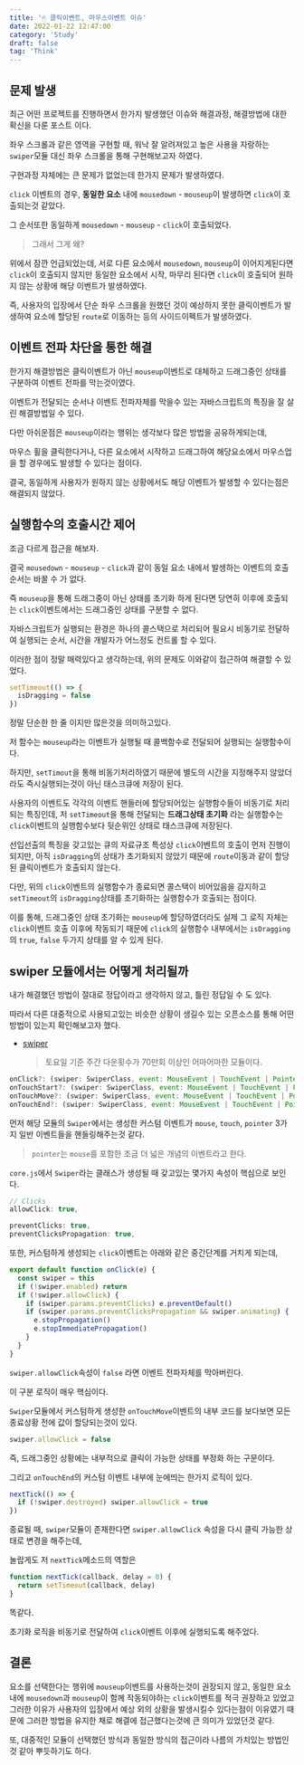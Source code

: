 ```yaml
---
title: '🖱 클릭이벤트, 마우스이벤트 이슈'
date: 2022-01-22 12:47:00
category: 'Study'
draft: false
tag: 'Think'
---
```


## 문제 발생

최근 어떤 프로젝트를 진행하면서 한가지 발생했던 이슈와 해결과정, 해결방법에 대한 확신을 다룬 포스트 이다.

좌우 스크롤과 같은 영역을 구현할 때, 워낙 잘 알려져있고 높은 사용을 자랑하는 `swiper`모듈 대신 좌우 스크롤을 통해 구현해보고자 하였다.

구현과정 자체에는 큰 문제가 없었는데 한가지 문제가 발생하였다.

`click` 이벤트의 경우, **동일한 요소** 내에 `mousedown` - `mouseup`이 발생하면 `click`이 호출되는것 같았다.

그 순서또한 동일하게 `mousedown` - `mouseup` - `click`이 호출되었다.

> 그래서 그게 왜?

위에서 잠깐 언급되었는데, 서로 다른 요소에서 `mousedown`, `mouseup`이 이어지게된다면 `click`이 호출되지 않지만 동일한 요소에서 시작, 마무리 된다면 `click`이 호출되어 원하지 않는 상황에 해당 이벤트가 발생하였다.

즉, 사용자의 입장에서 단순 좌우 스크롤을 원했던 것이 예상하지 못한 클릭이벤트가 발생하여 요소에 할당된 `route`로 이동하는 등의 사이드이펙트가 발생하였다.

## 이벤트 전파 차단을 통한 해결

한가지 해결방법은 클릭이벤트가 아닌 `mouseup`이벤트로 대체하고 드래그중인 상태를 구분하여 이벤트 전파를 막는것이였다.

이벤트가 전달되는 순서나 이벤트 전파자체를 막을수 있는 자바스크립트의 특징을 잘 살린 해결방법일 수 있다.

다만 아쉬운점은 `mouseup`이라는 행위는 생각보다 많은 방법을 공유하게되는데,

마우스 휠을 클릭한다거나, 다른 요소에서 시작하고 드래그하여 해당요소에서 마우스업을 할 경우에도 발생할 수 있다는 점이다.

결국, 동일하게 사용자가 원하지 않는 상황에서도 해당 이벤트가 발생할 수 있다는점은 해결되지 않았다.

## 실행함수의 호출시간 제어

조금 다르게 접근을 해보자.

결국 `mousedown` - `mouseup` - `click`과 같이 동일 요소 내에서 발생하는 이벤트의 호출순서는 바꿀 수 가 없다.

즉 `mouseup`을 통해 드래그중이 아닌 상태를 초기화 하게 된다면 당연히 이후에 호출되는 `click`이벤트에서는 드래그중인 상태를 구분할 수 없다.

자바스크립트가 실행되는 환경은 하나의 콜스택으로 처리되어 필요시 비동기로 전달하여 실행되는 순서, 시간을 개발자가 어느정도 컨트롤 할 수 있다.

이러한 점이 정말 매력있다고 생각하는데, 위의 문제도 이와같이 접근하여 해결할 수 있었다.

```js
setTimeout(() => {
  isDragging = false
})
```

정말 단순한 한 줄 이지만 많은것을 의미하고있다.

저 함수는 `mouseup`라는 이벤트가 실행될 때 콜백함수로 전달되어 실행되는 실행함수이다.

하지만, `setTimout`을 통해 비동기처리하였기 때문에 별도의 시간을 지정해주지 않았더라도 즉시실행되는것이 아닌 태스크큐에 저장이 된다.

사용자의 이벤트도 각각의 이벤트 핸들러에 할당되어있는 실행함수들이 비동기로 처리되는 특징인데, 저 `setTimeout`을 통해 전달되는 **드래그상태 초기화** 라는 실행함수는 `click`이벤트의 실행함수보다 뒷순위인 상태로 태스크큐에 저장된다.

선입선출의 특징을 갖고있는 큐의 자료규조 특성상 `click`이벤트의 호출이 먼저 진행이 되지만, 아직 `isDragging`의 상태가 초기화되지 않았기 때문에 `route`이동과 같이 할당된 클릭이벤트가 호출되지 않는다.

다만, 위의 `click`이벤트의 실행함수가 종료되면 콜스택이 비어있음을 감지하고 `setTimeout`의 `isDragging`상태를 초기화하는 실행함수가 호출되는 점이다.

이를 통해, 드래그중인 상태 초기화는 `mouseup`에 할당하였더라도 실제 그 로직 자체는 `click`이벤트 호출 이후에 작동되기 때문에 `click`의 실행함수 내부에서는 `isDragging`의 `true`, `false` 두가지 상태를 알 수 있게 된다.

## swiper 모듈에서는 어떻게 처리될까

내가 해결했던 방법이 절대로 정답이라고 생각하지 않고, 틀린 정답일 수 도 있다.

따라서 다른 대중적으로 사용되고있는 비슷한 상황이 생길수 있는 오픈소스를 통해 어떤 방법이 있는지 확인해보고자 했다.

- [swiper](https://www.npmjs.com/package/swiper)
  > 토요일 기준 주간 다운횟수가 70만회 이상인 어마어마한 모듈이다.

```js
onClick?: (swiper: SwiperClass, event: MouseEvent | TouchEvent | PointerEvent) => void;
onTouchStart?: (swiper: SwiperClass, event: MouseEvent | TouchEvent | PointerEvent) => void;
onTouchMove?: (swiper: SwiperClass, event: MouseEvent | TouchEvent | PointerEvent) => void;
onTouchEnd?: (swiper: SwiperClass, event: MouseEvent | TouchEvent | PointerEvent) => void;
```

먼저 해당 모듈의 `Swiper`에서는 생성한 커스텀 이벤트가 `mouse`, `touch`, `pointer` 3가지 일반 이벤트들을 핸들링해주는것 같다.

> `pointer`는 `mouse`를 포함한 조금 더 넓은 개념의 이벤트라고 한다.

`core.js`에서 `Swiper`라는 클래스가 생성될 때 갖고있는 몇가지 속성이 핵심으로 보인다.

```js
// Clicks
allowClick: true,

preventClicks: true,
preventClicksPropagation: true,
```

또한, 커스텀하게 생성되는 `click`이벤트는 아래와 같은 중간단계를 거치게 되는데,

```js
export default function onClick(e) {
  const swiper = this
  if (!swiper.enabled) return
  if (!swiper.allowClick) {
    if (swiper.params.preventClicks) e.preventDefault()
    if (swiper.params.preventClicksPropagation && swiper.animating) {
      e.stopPropagation()
      e.stopImmediatePropagation()
    }
  }
}
```

`swiper.allowClick`속성이 `false` 라면 이벤트 전파자체를 막아버린다.

이 구분 로직이 매우 핵심이다.

`Swiper`모듈에서 커스텀하게 생성한 `onTouchMove`이벤트의 내부 코드를 보다보면 모든 종료상황 전에 값이 할당되는것이 있다.

```js
swiper.allowClick = false
```

즉, 드래그중인 상황에는 내부적으로 클릭이 가능한 상태를 부정화 하는 구문이다.

그리고 `onTouchEnd`의 커스텀 이벤트 내부에 눈에띄는 한가지 로직이 있다.

```js
nextTick(() => {
  if (!swiper.destroyed) swiper.allowClick = true
})
```

종료될 때, `swiper`모듈이 존재한다면 `swiper.allowClick` 속성을 다시 클릭 가능한 상태로 변경을 해주는데,

놀랍게도 저 `nextTick`메소드의 역할은

```js
function nextTick(callback, delay = 0) {
  return setTimeout(callback, delay)
}
```

똑같다.

초기화 로직을 비동기로 전달하여 `click`이벤트 이후에 실행되도록 해주었다.

## 결론

요소를 선택한다는 행위에 `mouseup`이벤트를 사용하는것이 권장되지 않고, 동일한 요소 내에 `mousedown`과 `mouseup`이 함께 작동되야하는 `click`이벤트를 적극 권장하고 있었고 그러한 이유가 사용자의 입장에서 예상 외의 상황을 발생시킬수 있다는점이 이유였기 때문에 그러한 방법을 유지한 채로 해결에 접근했다는것에 큰 의미가 있었던것 같다.

또, 대중적인 모듈이 선택했던 방식과 동일한 방식의 접근이라 나름의 가치있는 방법인것 같아 뿌듯하기도 하다.
